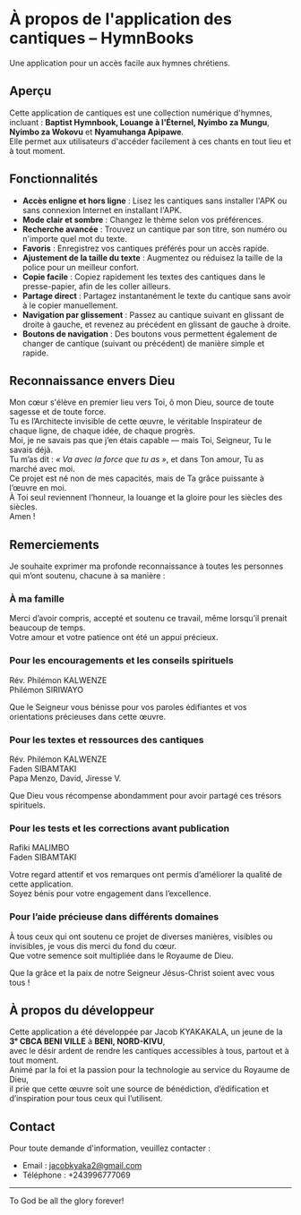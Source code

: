 # À propos de l'application des cantiques – HymnBooks

Une application pour un accès facile aux hymnes chrétiens.

## Aperçu

Cette application de cantiques est une collection numérique d'hymnes, incluant :
**Baptist Hymnbook, Louange à l'Éternel, Nyimbo za Mungu**, **Nyimbo za Wokovu** et **Nyamuhanga Apipawe**.  
Elle permet aux utilisateurs d'accéder facilement à ces chants en tout lieu et à tout moment.

## Fonctionnalités

- **Accès enligne et hors ligne** : Lisez les cantiques sans installer l'APK ou sans connexion Internet en installant l'APK.
- **Mode clair et sombre** : Changez le thème selon vos préférences.
- **Recherche avancée** : Trouvez un cantique par son titre, son numéro ou n'importe quel mot du texte.
- **Favoris** : Enregistrez vos cantiques préférés pour un accès rapide.
- **Ajustement de la taille du texte** : Augmentez ou réduisez la taille de la police pour un meilleur confort.
- **Copie facile** : Copiez rapidement les textes des cantiques dans le presse-papier, afin de les coller ailleurs.
- **Partage direct** : Partagez instantanément le texte du cantique sans avoir à le copier manuellement.
- **Navigation par glissement** : Passez au cantique suivant en glissant de droite à gauche, et revenez au précédent en glissant de gauche à droite.
- **Boutons de navigation** : Des boutons vous permettent également de changer de cantique (suivant ou précédent) de manière simple et rapide.

## Reconnaissance envers Dieu

Mon cœur s'élève en premier lieu vers Toi, ô mon Dieu, source de toute sagesse et de toute force.  
Tu es l’Architecte invisible de cette œuvre, le véritable Inspirateur de chaque ligne, de chaque idée, de chaque progrès.  
Moi, je ne savais pas que j’en étais capable — mais Toi, Seigneur, Tu le savais déjà.  
Tu m’as dit : *« Va avec la force que tu as »*, et dans Ton amour, Tu as marché avec moi.  
Ce projet est né non de mes capacités, mais de Ta grâce puissante à l’œuvre en moi.  
À Toi seul reviennent l’honneur, la louange et la gloire pour les siècles des siècles.  
Amen !

## Remerciements

Je souhaite exprimer ma profonde reconnaissance à toutes les personnes qui m’ont soutenu, chacune à sa manière :

### À ma famille

Merci d’avoir compris, accepté et soutenu ce travail, même lorsqu’il prenait beaucoup de temps.  
Votre amour et votre patience ont été un appui précieux.

### Pour les encouragements et les conseils spirituels

Rév. Philémon KALWENZE  
Philémon SIRIWAYO  

Que le Seigneur vous bénisse pour vos paroles édifiantes et vos orientations précieuses dans cette œuvre.

### Pour les textes et ressources des cantiques

Rév. Philémon KALWENZE  
Faden SIBAMTAKI  
Papa Menzo, David, Jiresse V.

Que Dieu vous récompense abondamment pour avoir partagé ces trésors spirituels.

### Pour les tests et les corrections avant publication

Rafiki MALIMBO  
Faden SIBAMTAKI  

Votre regard attentif et vos remarques ont permis d’améliorer la qualité de cette application.  
Soyez bénis pour votre engagement dans l’excellence.

### Pour l’aide précieuse dans différents domaines

À tous ceux qui ont soutenu ce projet de diverses manières, visibles ou invisibles, je vous dis merci du fond du cœur.  
Que votre semence soit multipliée dans le Royaume de Dieu.

Que la grâce et la paix de notre Seigneur Jésus-Christ soient avec vous tous !

## À propos du développeur

Cette application a été développée par Jacob KYAKAKALA, un jeune de la **3ᵉ CBCA BENI VILLE** à **BENI, NORD-KIVU**,  
avec le désir ardent de rendre les cantiques accessibles à tous, partout et à tout moment.  
Animé par la foi et la passion pour la technologie au service du Royaume de Dieu,  
il prie que cette œuvre soit une source de bénédiction, d’édification et d’inspiration pour tous ceux qui l’utilisent.

## Contact

Pour toute demande d'information, veuillez contacter :

- Email : jacobkyaka2@gmail.com  
- Téléphone : +243996777069

---

To God be all the glory forever!
